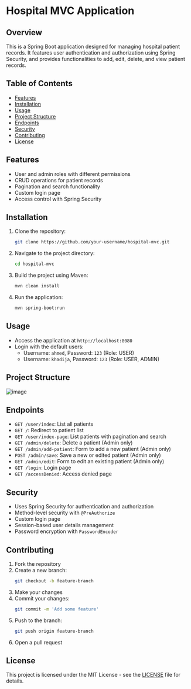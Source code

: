 # Hospital MVC Application

## Overview
This is a Spring Boot application designed for managing hospital patient records. It features user authentication and authorization using Spring Security, and provides functionalities to add, edit, delete, and view patient records.

## Table of Contents
- [Features](#features)
- [Installation](#installation)
- [Usage](#usage)
- [Project Structure](#project-structure)
- [Endpoints](#endpoints)
- [Security](#security)
- [Contributing](#contributing)
- [License](#license)

## Features
- User and admin roles with different permissions
- CRUD operations for patient records
- Pagination and search functionality
- Custom login page
- Access control with Spring Security

## Installation
1. Clone the repository:
    ```sh
    git clone https://github.com/your-username/hospital-mvc.git
    ```
2. Navigate to the project directory:
    ```sh
    cd hospital-mvc
    ```
3. Build the project using Maven:
    ```sh
    mvn clean install
    ```
4. Run the application:
    ```sh
    mvn spring-boot:run
    ```

## Usage
- Access the application at `http://localhost:8080`
- Login with the default users:
    - Username: `ahmed`, Password: `123` (Role: USER)
    - Username: `khadija`, Password: `123` (Role: USER, ADMIN)

## Project Structure
![image](https://github.com/bajadda1/hospital-spring-MVC/assets/143662918/4dedcab0-796a-4277-9fb3-ca0a1caca01e)

## Endpoints
- `GET /user/index`: List all patients
- `GET /`: Redirect to patient list
- `GET /user/index-page`: List patients with pagination and search
- `GET /admin/delete`: Delete a patient (Admin only)
- `GET /admin/add-patient`: Form to add a new patient (Admin only)
- `POST /admin/save`: Save a new or edited patient (Admin only)
- `GET /admin/edit`: Form to edit an existing patient (Admin only)
- `GET /login`: Login page
- `GET /accessDenied`: Access denied page

## Security
- Uses Spring Security for authentication and authorization
- Method-level security with `@PreAuthorize`
- Custom login page
- Session-based user details management
- Password encryption with `PasswordEncoder`

## Contributing
1. Fork the repository
2. Create a new branch:
    ```sh
    git checkout -b feature-branch
    ```
3. Make your changes
4. Commit your changes:
    ```sh
    git commit -m 'Add some feature'
    ```
5. Push to the branch:
    ```sh
    git push origin feature-branch
    ```
6. Open a pull request

## License
This project is licensed under the MIT License - see the [LICENSE](LICENSE) file for details.
